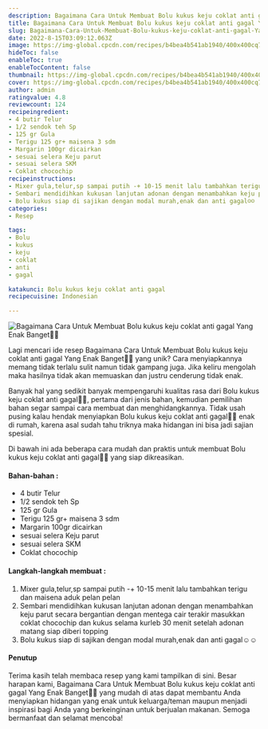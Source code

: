 ```yaml
---
description: Bagaimana Cara Untuk Membuat Bolu kukus keju coklat anti gagal Yang Enak Banget"
title: Bagaimana Cara Untuk Membuat Bolu kukus keju coklat anti gagal Yang Enak Banget
slug: Bagaimana-Cara-Untuk-Membuat-Bolu-kukus-keju-coklat-anti-gagal-Yang-Enak-Banget
date: 2022-8-15T03:09:12.063Z
image: https://img-global.cpcdn.com/recipes/b4bea4b541ab1940/400x400cq70/photo.jpg
hideToc: false
enableToc: true
enableTocContent: false
thumbnail: https://img-global.cpcdn.com/recipes/b4bea4b541ab1940/400x400cq70/photo.jpg
cover: https://img-global.cpcdn.com/recipes/b4bea4b541ab1940/400x400cq70/photo.jpg
author: admin
ratingvalue: 4.8
reviewcount: 124
recipeingredient:
- 4 butir Telur
- 1/2 sendok teh Sp
- 125 gr Gula
- Terigu 125 gr+ maisena 3 sdm
- Margarin 100gr dicairkan
- sesuai selera Keju parut
- sesuai selera SKM
- Coklat chocochip
recipeinstructions:
- Mixer gula,telur,sp sampai putih -+ 10-15 menit lalu tambahkan terigu dan maisena aduk pelan pelan
- Sembari mendidihkan kukusan lanjutan adonan dengan menambahkan keju parut secara bergantian dengan mentega cair terakir masukkan coklat chocochip dan kukus selama kurleb 30 menit setelah adonan matang siap diberi topping
- Bolu kukus siap di sajikan dengan modal murah,enak dan anti gagal☺️☺️
categories:
- Resep

tags:
- Bolu
- kukus
- keju
- coklat
- anti
- gagal

katakunci: Bolu kukus keju coklat anti gagal
recipecuisine: Indonesian

---
```


![Bagaimana Cara Untuk Membuat Bolu kukus keju coklat anti gagal Yang Enak Banget👩‍🍳](https://img-global.cpcdn.com/recipes/b4bea4b541ab1940/400x400cq70/photo.jpg)

Lagi mencari ide resep Bagaimana Cara Untuk Membuat Bolu kukus keju coklat anti gagal Yang Enak Banget👩‍🍳 yang unik? Cara menyiapkannya memang tidak terlalu sulit namun tidak gampang juga. Jika keliru mengolah maka hasilnya tidak akan memuaskan dan justru cenderung tidak enak.

Banyak hal yang sedikit banyak mempengaruhi kualitas rasa dari Bolu kukus keju coklat anti gagal👩‍🍳, pertama dari jenis bahan, kemudian pemilihan bahan segar sampai cara membuat dan menghidangkannya. Tidak usah pusing kalau hendak menyiapkan Bolu kukus keju coklat anti gagal👩‍🍳 enak di rumah, karena asal sudah tahu triknya maka hidangan ini bisa jadi sajian spesial.

Di bawah ini ada beberapa cara mudah dan praktis untuk membuat Bolu kukus keju coklat anti gagal👩‍🍳 yang siap dikreasikan.

<!--inarticleads1-->

#### Bahan-bahan :

- 4 butir Telur
- 1/2 sendok teh Sp
- 125 gr Gula
- Terigu 125 gr+ maisena 3 sdm
- Margarin 100gr dicairkan
- sesuai selera Keju parut
- sesuai selera SKM
- Coklat chocochip

<!--inarticleads2-->

#### Langkah-langkah membuat :

1. Mixer gula,telur,sp sampai putih -+ 10-15 menit lalu tambahkan terigu dan maisena aduk pelan pelan
1. Sembari mendidihkan kukusan lanjutan adonan dengan menambahkan keju parut secara bergantian dengan mentega cair terakir masukkan coklat chocochip dan kukus selama kurleb 30 menit setelah adonan matang siap diberi topping
1. Bolu kukus siap di sajikan dengan modal murah,enak dan anti gagal☺️☺️

#### Penutup

Terima kasih telah membaca resep yang kami tampilkan di sini. Besar harapan kami, Bagaimana Cara Untuk Membuat Bolu kukus keju coklat anti gagal Yang Enak Banget👩‍🍳 yang mudah di atas dapat membantu Anda menyiapkan hidangan yang enak untuk keluarga/teman maupun menjadi inspirasi bagi Anda yang berkeinginan untuk berjualan makanan. Semoga bermanfaat dan selamat mencoba!